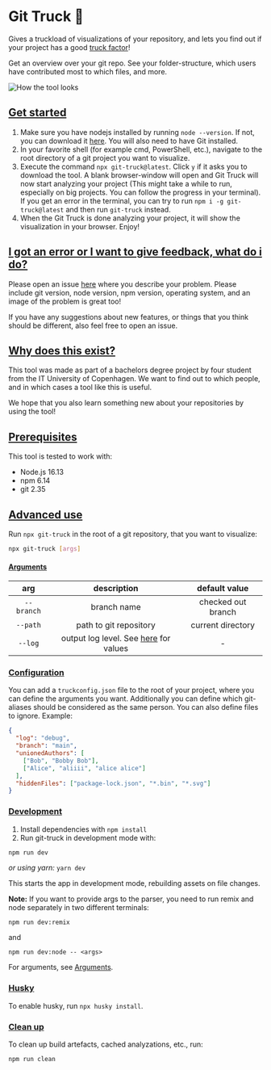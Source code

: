 # Git Truck 🚛

Gives a truckload of visualizations of your repository, and lets you find out if your project has a good [truck factor](https://www.agileadvice.com/2005/05/15/agilemanagement/truck-factor/)!

Get an overview over your git repo. See your folder-structure, which users have contributed most to which files, and more.

![How the tool looks](https://imgur.com/eb8x95g)

## [Get started](#get-started)
1. Make sure you have nodejs installed by running `node --version`. If not, you can download it [here](https://nodejs.org/en/). You will also need to have Git installed.
2. In your favorite shell (for example cmd, PowerShell, etc.), navigate to the root directory of a git project you want to visualize.
3. Execute the command `npx git-truck@latest`. Click `y` if it asks you to download the tool. A blank browser-window will open and Git Truck will now start analyzing your project (This might take a while to run, especially on big projects. You can follow the progress in your terminal). If you get an error in the terminal, you can try to run `npm i -g git-truck@latest` and then run `git-truck` instead.
4. When the Git Truck is done analyzing your project, it will show the visualization in your browser. Enjoy!

## [I got an error or I want to give feedback, what do i do?](#i-got-an-error-what-do-i-do)
Please open an issue [here](https://github.com/git-truck/git-truck/issues) where you describe your problem. Please include git version, node version, npm version, operating system, and an image of the problem is great too!

If you have any suggestions about new features, or things that you think should be different, also feel free to open an issue.

## [Why does this exist?](#why-does-this-exist)
This tool was made as part of a bachelors degree project by four student from the IT University of Copenhagen. We want to find out to which people, and in which cases a tool like this is useful.

We hope that you also learn something new about your repositories by using the tool!

## [Prerequisites](#prerequisites)

This tool is tested to work with:

- Node.js 16.13
- npm 6.14
- git 2.35

## [Advanced use](#advanced-use)

Run `npx git-truck` in the root of a git repository, that you want to visualize:

```sh
npx git-truck [args]
```

#### [Arguments](#arguments)

|    arg     |                               description                               |   default value    |
| :--------: | :---------------------------------------------------------------------: | :----------------: |
| `--branch` |                               branch name                               | checked out branch |
|  `--path`  |                         path to git repository                          | current directory  |
|  `--log`   | output log level. See [here](./src/analyzer/log.server.ts) for values |          -         |

### [Configuration](#configuration)

You can add a `truckconfig.json` file to the root of your project, where you can define the arguments you want.
Additionally you can define which git-aliases should be considered as the same person.
You can also define files to ignore.
Example:

```json
{
  "log": "debug",
  "branch": "main",
  "unionedAuthors": [
    ["Bob", "Bobby Bob"],
    ["Alice", "aliiii", "alice alice"]
  ],
  "hiddenFiles": ["package-lock.json", "*.bin", "*.svg"]
}
```

### [Development](#development)

1. Install dependencies with `npm install`
2. Run git-truck in development mode with:

```sh
npm run dev
```

_or using yarn:_ `yarn dev`

This starts the app in development mode, rebuilding assets on file changes.

**Note:**
If you want to provide args to the parser, you need to run remix and node separately in two different terminals:

```
npm run dev:remix
```

and

```
npm run dev:node -- <args>
```

For arguments, see [Arguments](#arguments).

### [Husky](#husky)

To enable husky, run `npx husky install`.

### [Clean up](#clean-up)

To clean up build artefacts, cached analyzations, etc., run:

```
npm run clean
```
